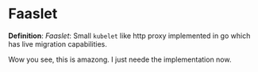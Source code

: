 
# Faaslet

__Definition__: _Faaslet_: Small `kubelet` like http proxy implemented in go which has live migration capabilities.

Wow you see, this is amazong. I just neede the implementation now.